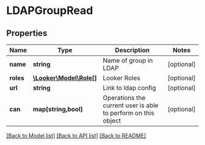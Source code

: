 # LDAPGroupRead

## Properties
Name | Type | Description | Notes
------------ | ------------- | ------------- | -------------
**name** | **string** | Name of group in LDAP | [optional] 
**roles** | [**\Looker\Model\Role[]**](Role.md) | Looker Roles | [optional] 
**url** | **string** | Link to ldap config | [optional] 
**can** | **map[string,bool]** | Operations the current user is able to perform on this object | [optional] 

[[Back to Model list]](../README.md#documentation-for-models) [[Back to API list]](../README.md#documentation-for-api-endpoints) [[Back to README]](../README.md)


